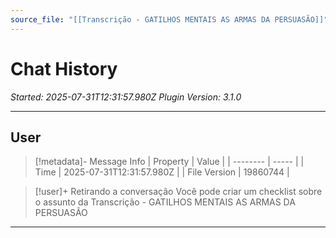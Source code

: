 ```yaml
---
source_file: "[[Transcrição - GATILHOS MENTAIS AS ARMAS DA PERSUASÃO]]"
---
```

# Chat History
*Started: 2025-07-31T12:31:57.980Z*
*Plugin Version: 3.1.0*

---

## User

> [!metadata]- Message Info
> | Property | Value |
> | -------- | ----- |
> | Time | 2025-07-31T12:31:57.980Z |
> | File Version | 19860744 |

> [!user]+
> Retirando a conversação Você pode criar um checklist sobre o assunto da Transcrição - GATILHOS MENTAIS AS ARMAS DA PERSUASÃO

--- 